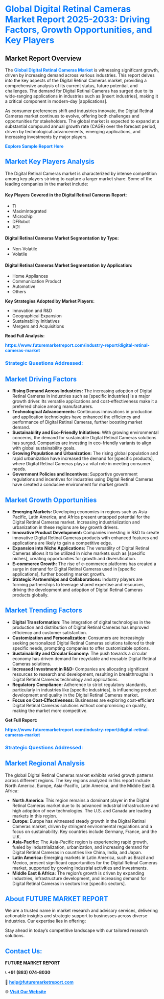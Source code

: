 <h1 style="color: #007BFF;">Global Digital Retinal Cameras Market Report 2025-2033: Driving Factors, Growth Opportunities, and Key Players</h1>

<section id="overview">
<h2>Market Report Overview</h2>
<p>The <a href="https://www.futuremarketreport.com/industry-report/digital-retinal-cameras-market" style="color: #007BFF; text-decoration: none;"><strong>Global Digital Retinal Cameras Market</strong></a> is witnessing significant growth, driven by increasing demand across various industries. This report delves into the key aspects of the Digital Retinal Cameras market, providing a comprehensive analysis of its current status, future potential, and challenges. The demand for Digital Retinal Cameras has surged due to its wide-ranging applications in industries such as [insert industries], making it a critical component in modern-day [applications].</p>
<p>As consumer preferences shift and industries innovate, the Digital Retinal Cameras market continues to evolve, offering both challenges and opportunities for stakeholders. The global market is expected to expand at a substantial compound annual growth rate (CAGR) over the forecast period, driven by technological advancements, emerging applications, and increasing investments by major players.</p>
</section>

<section id="overview">
<p><a href="https://www.futuremarketreport.com/request-sample/reportId=34432" style="color: #007BFF; text-decoration: none;"><strong>Explore Sample Report Here</strong></a></p>
</section>

<section id="key-players">
<h2 style="color: #007BFF;">Market Key Players Analysis</h2>
<p>The Digital Retinal Cameras market is characterized by intense competition among key players striving to capture a larger market share. Some of the leading companies in the market include:</p>
<h4>Key Players Covered in the Digital Retinal Cameras Report:</h4>
<ul><li>Ti</li><li>MaximIntegrated</li><li>Microchip</li><li>DFRobot</li><li>ADI</li></ul>
<h4>Digital Retinal Cameras Market Segmentation by Type:</h4>
<ul><li>Non-Volatile</li><li>Volatile</li></ul>

<h4>Digital Retinal Cameras Market Segmentation by Application:</h4>
<ul><li>Home Appliances</li><li>Communication Product</li><li>Automotive</li><li>Others</li></ul>
<p><strong>Key Strategies Adopted by Market Players:</strong></p>
<ul>
<li>Innovation and R&D</li>
<li>Geographical Expansion</li>
<li>Sustainability Initiatives</li>
<li>Mergers and Acquisitions</li>
</ul>
</section>

<section>
<p><strong>Read Full Analysis: </strong></p><a href="https://www.futuremarketreport.com/industry-report/digital-retinal-cameras-market" style="color: #007BFF; text-decoration: none;"><strong>https://www.futuremarketreport.com/industry-report/digital-retinal-cameras-market</strong></a>
<h3 style="color: #007BFF;">Strategic Questions Addressed:</h3>
</section>

<section id="driving-factors">
<h2 style="color: #007BFF;">Market Driving Factors</h2>
<ul>
<li><strong>Rising Demand Across Industries:</strong> The increasing adoption of Digital Retinal Cameras in industries such as [specific industries] is a major growth driver. Its versatile applications and cost-effectiveness make it a preferred choice among manufacturers.</li>
<li><strong>Technological Advancements:</strong> Continuous innovations in production and application technologies have enhanced the efficiency and performance of Digital Retinal Cameras, further boosting market demand.</li>
<li><strong>Sustainability and Eco-Friendly Initiatives:</strong> With growing environmental concerns, the demand for sustainable Digital Retinal Cameras solutions has surged. Companies are investing in eco-friendly variants to align with global sustainability goals.</li>
<li><strong>Growing Population and Urbanization:</strong> The rising global population and rapid urbanization have increased the demand for [specific products], where Digital Retinal Cameras plays a vital role in meeting consumer needs.</li>
<li><strong>Government Policies and Incentives:</strong> Supportive government regulations and incentives for industries using Digital Retinal Cameras have created a conducive environment for market growth.</li>
</ul>
</section>

<section id="growth-opportunities">
<h2 style="color: #007BFF;">Market Growth Opportunities</h2>
<ul>
<li><strong>Emerging Markets:</strong> Developing economies in regions such as Asia-Pacific, Latin America, and Africa present untapped potential for the Digital Retinal Cameras market. Increasing industrialization and urbanization in these regions are key growth drivers.</li>
<li><strong>Innovative Product Development:</strong> Companies investing in R&D to create innovative Digital Retinal Cameras products with enhanced features and applications are likely to gain a competitive edge.</li>
<li><strong>Expansion into Niche Applications:</strong> The versatility of Digital Retinal Cameras allows it to be utilized in niche markets such as [specific niches], creating opportunities for growth and diversification.</li>
<li><strong>E-commerce Growth:</strong> The rise of e-commerce platforms has created a surge in demand for Digital Retinal Cameras used in [specific applications], further boosting market growth.</li>
<li><strong>Strategic Partnerships and Collaborations:</strong> Industry players are forming partnerships to leverage shared expertise and resources, driving the development and adoption of Digital Retinal Cameras products globally.</li>
</ul>
</section>

<section id="trending-factors">
<h2 style="color: #007BFF;">Market Trending Factors</h2>
<ul>
<li><strong>Digital Transformation:</strong> The integration of digital technologies in the production and distribution of Digital Retinal Cameras has improved efficiency and customer satisfaction.</li>
<li><strong>Customization and Personalization:</strong> Consumers are increasingly seeking personalized Digital Retinal Cameras solutions tailored to their specific needs, prompting companies to offer customizable options.</li>
<li><strong>Sustainability and Circular Economy:</strong> The push towards a circular economy has driven demand for recyclable and reusable Digital Retinal Cameras solutions.</li>
<li><strong>Increased Investment in R&D:</strong> Companies are allocating significant resources to research and development, resulting in breakthroughs in Digital Retinal Cameras technology and applications.</li>
<li><strong>Regulatory Compliance:</strong> Adherence to strict regulatory standards, particularly in industries like [specific industries], is influencing product development and quality in the Digital Retinal Cameras market.</li>
<li><strong>Focus on Cost-Effectiveness:</strong> Businesses are exploring cost-efficient Digital Retinal Cameras solutions without compromising on quality, making the market more competitive.</li>
</ul>
</section>

<section>
<p><strong>Get Full Report: </strong></p><a href="https://www.futuremarketreport.com/industry-report/digital-retinal-cameras-market" style="color: #007BFF; text-decoration: none;"><strong>https://www.futuremarketreport.com/industry-report/digital-retinal-cameras-market</strong></a>
<h3 style="color: #007BFF;">Strategic Questions Addressed:</h3>
</section>


<section id="regional-analysis">
<h2 style="color: #007BFF;">Market Regional Analysis</h2>
<p>The global Digital Retinal Cameras market exhibits varied growth patterns across different regions. The key regions analyzed in this report include North America, Europe, Asia-Pacific, Latin America, and the Middle East & Africa:</p>
<ul>
<li><strong>North America:</strong> This region remains a dominant player in the Digital Retinal Cameras market due to its advanced industrial infrastructure and high adoption of new technologies. The U.S. and Canada are leading markets in this region.</li>
<li><strong>Europe:</strong> Europe has witnessed steady growth in the Digital Retinal Cameras market, driven by stringent environmental regulations and a focus on sustainability. Key countries include Germany, France, and the U.K.</li>
<li><strong>Asia-Pacific:</strong> The Asia-Pacific region is experiencing rapid growth, fueled by industrialization, urbanization, and increasing demand for Digital Retinal Cameras in countries like China, India, and Japan.</li>
<li><strong>Latin America:</strong> Emerging markets in Latin America, such as Brazil and Mexico, present significant opportunities for the Digital Retinal Cameras market, supported by growing industrial activities and investments.</li>
<li><strong>Middle East & Africa:</strong> The region’s growth is driven by expanding industries, infrastructure development, and increasing demand for Digital Retinal Cameras in sectors like [specific sectors].</li>
</ul>
</section>

<footer>
<h2 style="color: #007BFF;">About FUTURE MARKET REPORT</h2>
<p>We are a trusted name in market research and advisory services, delivering actionable insights and strategic support to businesses across diverse industries. Our expertise lies in offering:</p>

<p>Stay ahead in today’s competitive landscape with our tailored research solutions.</p>

<h2 style="color: #007BFF;">Contact Us:</h2>
<p><strong>FUTURE MARKET REPORT</strong></p>
<p>📞 <strong>+91 (883) 074-8030</strong></p>
<p>📧 <strong><a href="mailto:help@futuremarketreport.com" style="color: #007BFF;">help@futuremarketreport.com</a></strong></p>
<p>🌐 <strong><a href="https://www.futuremarketreport.com/" style="color: #007BFF;">Visit Our Website</a></strong></p>
</footer>